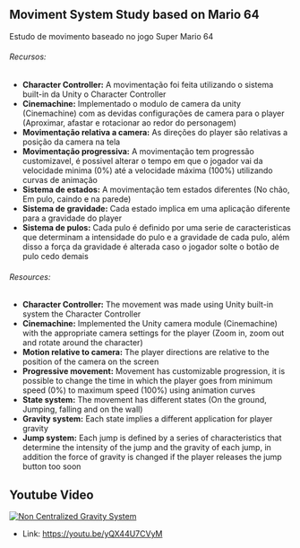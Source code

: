 ##  Moviment System Study based on Mario 64

Estudo de movimento baseado no jogo Super Mario 64

###### Recursos:
    
  - **Character Controller:** A movimentação foi feita utilizando o sistema built-in da Unity o Character Controller
  - **Cinemachine:** Implementado o modulo de camera da unity (Cinemachine) com as devidas configurações de camera para o player (Aproximar, afastar e rotacionar ao redor do personagem)
  - **Movimentação relativa a camera:** As direções do player são relativas a posição da camera na tela
  - **Movimentação progressiva:** A movimentação tem progressão customizavel, é possivel alterar o tempo em que o jogador vai da velocidade minima (0%) até a velocidade máxima (100%) utilizando curvas de animação
  - **Sistema de estados:** A movimentação tem estados diferentes (No chão, Em pulo, caindo e na parede)
  - **Sistema de gravidade:** Cada estado implica em uma aplicação diferente para a gravidade do player
  - **Sistema de pulos:** Cada pulo é definido por uma serie de caracteristicas que determinam a intensidade do pulo e a gravidade de cada pulo, além disso a força da gravidade é alterada caso o jogador solte o botão de pulo cedo demais

###### Resources:
    
  - **Character Controller:** The movement was made using Unity built-in system the Character Controller
  - **Cinemachine:** Implemented the Unity camera module (Cinemachine) with the appropriate camera settings for the player (Zoom in, zoom out and rotate around the character)
  - **Motion relative to camera:** The player directions are relative to the position of the camera on the screen
  - **Progressive movement:** Movement has customizable progression, it is possible to change the time in which the player goes from minimum speed (0%) to maximum speed (100%) using animation curves
  - **State system:** The movement has different states (On the ground, Jumping, falling and on the wall)
  - **Gravity system:** Each state implies a different application for player gravity
  - **Jump system:** Each jump is defined by a series of characteristics that determine the intensity of the jump and the gravity of each jump, in addition the force of gravity is changed if the player releases the jump button too soon

## Youtube Video

[![Non Centralized Gravity System](http://img.youtube.com/vi/yQX44U7CVyM/0.jpg)](https://youtu.be/yQX44U7CVyM "Moviment System Study based on Mario games - Click to Watch!")
- Link: https://youtu.be/yQX44U7CVyM
